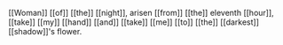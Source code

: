 [[Woman]] [[of]] [[the]] [[night]], arisen [[from]] [[the]] eleventh [[hour]],  
[[take]] [[my]] [[hand]] [[and]] [[take]] [[me]] [[to]] [[the]] [[darkest]] [[shadow]]'s flower.